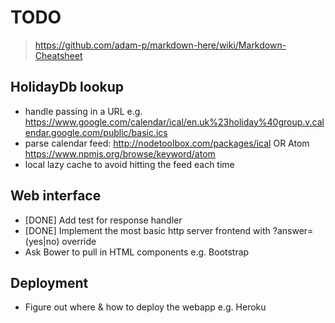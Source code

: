 TODO
====

> https://github.com/adam-p/markdown-here/wiki/Markdown-Cheatsheet

HolidayDb lookup
----------------
* handle passing in a URL e.g. https://www.google.com/calendar/ical/en.uk%23holiday%40group.v.calendar.google.com/public/basic.ics
* parse calendar feed: http://nodetoolbox.com/packages/ical OR Atom https://www.npmjs.org/browse/keyword/atom
* local lazy cache to avoid hitting the feed each time

Web interface
-------------
* [DONE] Add test for response handler
* [DONE] Implement the most basic http server frontend with ?answer=(yes|no) override
* Ask Bower to pull in HTML components e.g. Bootstrap

Deployment
----------
* Figure out where & how to deploy the webapp e.g. Heroku
